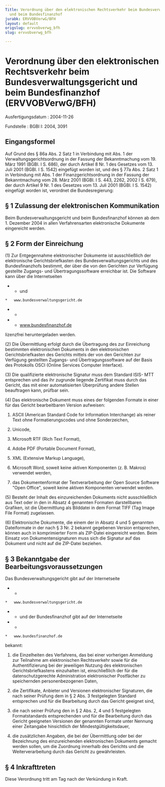 ```yaml
---
Title: Verordnung über den elektronischen Rechtsverkehr beim Bundesverwaltungsgericht
  und beim Bundesfinanzhof
jurabk: ERVVOBVerwG/BFH
layout: default
origslug: ervvobverwg_bfh
slug: ervvobverwg_bfh

---
```


# Verordnung über den elektronischen Rechtsverkehr beim Bundesverwaltungsgericht und beim Bundesfinanzhof (ERVVOBVerwG/BFH)

Ausfertigungsdatum
:   2004-11-26

Fundstelle
:   BGBl I: 2004, 3091

## Eingangsformel

Auf Grund des § 86a Abs. 2 Satz 1 in Verbindung mit Abs. 1 der
Verwaltungsgerichtsordnung in der Fassung der Bekanntmachung vom 19.
März 1991 (BGBl. I S. 686), der durch Artikel 8 Nr. 1 des Gesetzes vom
13\. Juli 2001 (BGBl. I S. 1542) eingefügt worden ist, und des § 77a
Abs. 2 Satz 1 in Verbindung mit Abs. 1 der Finanzgerichtsordnung in
der Fassung der Bekanntmachung vom 28. März 2001 (BGBl. I S. 443,
2262, 2002 I S. 679), der durch Artikel 9 Nr. 1 des Gesetzes vom 13.
Juli 2001 (BGBl. I S. 1542) eingefügt worden ist, verordnet die
Bundesregierung:

## § 1 Zulassung der elektronischen Kommunikation

Beim Bundesverwaltungsgericht und beim Bundesfinanzhof können ab dem
1\. Dezember 2004 in allen Verfahrensarten elektronische Dokumente
eingereicht werden.

## § 2 Form der Einreichung

(1) Zur Entgegennahme elektronischer Dokumente ist ausschließlich der
elektronische Gerichtsbriefkasten des Bundesverwaltungsgerichts und
des Bundesfinanzhofs bestimmt, der über die von den Gerichten zur
Verfügung gestellte Zugangs- und Übertragungssoftware erreichbar ist.
Die Software kann über die Internetseiten

*    *   und

    *   www.bundesverwaltungsgericht.de


*    *

*    *   www.bundesfinanzhof.de



lizenzfrei heruntergeladen werden.

(2) Die Übermittlung erfolgt durch die Übertragung des zur Einreichung
bestimmten elektronischen Dokuments in den elektronischen
Gerichtsbriefkasten des Gerichts mittels der von den Gerichten zur
Verfügung gestellten Zugangs- und Übertragungssoftware auf der Basis
des Protokolls OSCI (Online Services Computer Interface).

(3) Die qualifizierte elektronische Signatur muss dem Standard ISIS-
MTT entsprechen und das ihr zugrunde liegende Zertifikat muss durch
das Gericht, das mit einer automatisierten Überprüfung andere Stellen
beauftragen kann, prüfbar sein.

(4) Das elektronische Dokument muss eines der folgenden Formate in
einer für das Gericht bearbeitbaren Version aufweisen:

1.  ASCII (American Standard Code for Information Interchange) als reiner
    Text ohne Formatierungscodes und ohne Sonderzeichen,


2.  Unicode,


3.  Microsoft RTF (Rich Text Format),


4.  Adobe PDF (Portable Document Format),


5.  XML (Extensive Markup Language),


6.  Microsoft Word, soweit keine aktiven Komponenten (z. B. Makros)
    verwendet werden,


7.  das Dokumentenformat der Textverarbeitung der Open Source Software
    "Open Office", soweit keine aktiven Komponenten verwendet werden.




(5) Besteht der Inhalt des einzureichenden Dokuments nicht
ausschließlich aus Text oder in den in Absatz 4 genannten Formaten
darstellbaren Grafiken, ist die Übermittlung als Bilddatei in dem
Format TIFF (Tag Image File Format) zugelassen.

(6) Elektronische Dokumente, die einem der in Absatz 4 und 5 genannten
Dateiformate in der nach § 3 Nr. 2 bekannt gegebenen Version
entsprechen, können auch in komprimierter Form als ZIP-Datei
eingereicht werden. Beim Einsatz von Dokumentensignaturen muss sich
die Signatur auf das Dokument und nicht auf die ZIP-Datei beziehen.

## § 3 Bekanntgabe der Bearbeitungsvoraussetzungen

Das Bundesverwaltungsgericht gibt auf der Internetseite

*    *
    *   www.bundesverwaltungsgericht.de


*    *   und der Bundesfinanzhof gibt auf der Internetseite


*    *
    *   www.bundesfinanzhof.de



bekannt:

1.  die Einzelheiten des Verfahrens, das bei einer vorherigen Anmeldung
    zur Teilnahme am elektronischen Rechtsverkehr sowie für die
    Authentifizierung bei der jeweiligen Nutzung des elektronischen
    Gerichtsbriefkastens einzuhalten ist, einschließlich der für die
    datenschutzgerechte Administration elektronischer Postfächer zu
    speichernden personenbezogenen Daten,


2.  die Zertifikate, Anbieter und Versionen elektronischer Signaturen, die
    nach seiner Prüfung dem in § 2 Abs. 3 festgelegten Standard
    entsprechen und für die Bearbeitung durch das Gericht geeignet sind,


3.  die nach seiner Prüfung den in § 2 Abs. 2, 4 und 5 festgelegten
    Formatstandards entsprechenden und für die Bearbeitung durch das
    Gericht geeigneten Versionen der genannten Formate unter Nennung einer
    Zeitangabe hinsichtlich der Mindestgültigkeitsdauer,


4.  die zusätzlichen Angaben, die bei der Übermittlung oder bei der
    Bezeichnung des einzureichenden elektronischen Dokuments gemacht
    werden sollen, um die Zuordnung innerhalb des Gerichts und die
    Weiterverarbeitung durch das Gericht zu gewährleisten.

## § 4 Inkrafttreten

Diese Verordnung tritt am Tag nach der Verkündung in Kraft.


